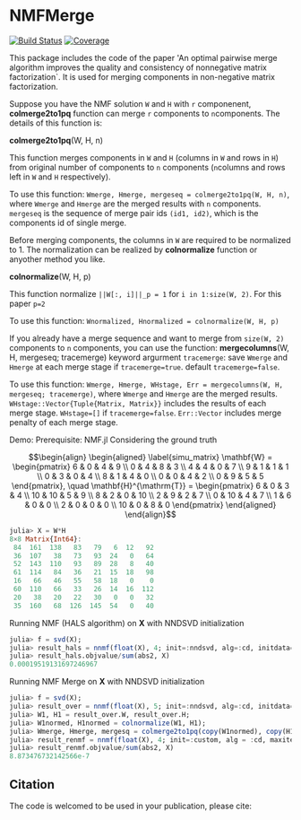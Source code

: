 # NMFMerge

<!-- [![Stable](https://img.shields.io/badge/docs-stable-blue.svg)](https://HolyLab.github.io/NMFMerge.jl/stable/) -->
<!-- [![Dev](https://img.shields.io/badge/docs-dev-blue.svg)](https://HolyLab.github.io/NMFMerge.jl/dev/) -->
[![Build Status](https://github.com/HolyLab/NMFMerge.jl/actions/workflows/CI.yml/badge.svg?branch=main)](https://github.com/HolyLab/NMFMerge.jl/actions/workflows/CI.yml?query=branch%3Amain)
[![Coverage](https://codecov.io/gh/HolyLab/NMFMerge.jl/branch/main/graph/badge.svg)](https://codecov.io/gh/HolyLab/NMFMerge.jl)

This package includes the code of the paper 'An optimal pairwise merge algorithm improves the quality and consistency of nonnegative matrix factorization`.
It is used for merging components in non-negative matrix factorization.

Suppose you have the NMF solution ``W`` and ``H`` with ``r`` componenent, **colmerge2to1pq** function can merge ``r`` components to ``n``components. The details of this function is:

**colmerge2to1pq**(W, H, n)

This function merges components in ``W`` and ``H`` (columns in ``W`` and rows in ``H``) from original number of components to ``n`` components (``n``columns and rows left in ``W`` and ``H`` respectively).

To use this function:
`Wmerge, Hmerge, mergeseq = colmerge2to1pq(W, H, n)`, where ``Wmerge`` and ``Hmerge`` are the merged results with ``n`` components. ``mergeseq`` is the sequence of merge pair ids ``(id1, id2)``, which is the components id of single merge.

Before merging components, the columns in ``W`` are required to be normalized to 1. The normalization can be realized by **colnormalize** function or anyother method you like.

**colnormalize**(W, H, p)

This function normalize ``||W[:, i]||_p = 1`` for ``i in 1:size(W, 2)``. For this paper ``p=2``

To use this function:
`Wnormalized, Hnormalized = colnormalize(W, H, p)`

If you already have a merge sequence and want to merge from ``size(W, 2)`` components to ``n`` components, you can use the function:
**mergecolumns**(W, H, mergeseq; tracemerge)
keyword argurment ``tracemerge``: save ``Wmerge`` and ``Hmerge`` at each merge stage if ``tracemerge=true``. default ``tracemerge=false``.

To use this function:
`Wmerge, Hmerge, WHstage, Err = mergecolumns(W, H, mergeseq; tracemerge)`, where ``Wmerge`` and ``Hmerge`` are the merged results. ``WHstage::Vector{Tuple{Matrix, Matrix}}`` includes the results of each merge stage. ``WHstage=[]`` if ``tracemerge=false``. ``Err::Vector`` includes merge penalty of each merge stage.

Demo:
Prerequisite: NMF.jl
Considering the ground truth

```math
\begin{align} 
        \begin{aligned}
        \label{simu_matrix}
            \mathbf{W} = \begin{pmatrix}
                6 & 0 & 4 & 9 \\
                0 & 4 & 8 & 3 \\
                4 & 4 & 0 & 7 \\
                9 & 1 & 1 & 1 \\
                0 & 3 & 0 & 4 \\
                8 & 1 & 4 & 0 \\
                0 & 0 & 4 & 2 \\
                0 & 9 & 5 & 5 
            \end{pmatrix}, \quad
            \mathbf{H}^{\mathrm{T}} = \begin{pmatrix}
                6 & 0 & 3 & 4 \\
                10 & 10 & 5 & 9 \\
                8 & 2 & 0 & 10 \\
                2 & 9 & 2 & 7 \\
                0 & 10 & 4 & 7 \\
                1 & 6 & 0 & 0 \\
                2 & 0 & 0 & 0 \\
                10 & 0 & 8 & 0
            \end{pmatrix}
        \end{aligned}
    \end{align}
```

```julia
julia> X = W*H
8×8 Matrix{Int64}:
 84  161  138   83   79   6  12   92
 36  107   38   73   93  24   0   64
 52  143  110   93   89  28   8   40
 61  114   84   36   21  15  18   98
 16   66   46   55   58  18   0    0
 60  110   66   33   26  14  16  112
 20   38   20   22   30   0   0   32
 35  160   68  126  145  54   0   40
```
Running NMF (HALS algorithm) on $\mathbf{X}$ with NNDSVD initialization

```julia
julia> f = svd(X);
julia> result_hals = nnmf(float(X), 4; init=:nndsvd, alg=:cd, initdata=f, maxiter = 10^6, tol = 1e-4);
julia> result_hals.objvalue/sum(abs2, X)
0.00019519131697246967
```

Running NMF Merge on $\mathbf{X}$ with NNDSVD initialization
```julia
julia> f = svd(X);
julia> result_over = nnmf(float(X), 5; init=:nndsvd, alg=:cd, initdata=f, maxiter = 10^6, tol = 1e-4);
julia> W1, H1 = result_over.W, result_over.H;
julia> W1normed, H1normed = colnormalize(W1, H1);
julia> Wmerge, Hmerge, mergesq = colmerge2to1pq(copy(W1normed), copy(H1normed), 4);
julia> result_renmf = nnmf(float(X), 4; init=:custom, alg = :cd, maxiter=10^6, tol=1e-4, W0=copy(Wmerge), H0=copy(Hmerge));
julia> result_renmf.objvalue/sum(abs2, X)
8.873476732142566e-7
```

## Citation
The code is welcomed to be used in your publication, please cite:


